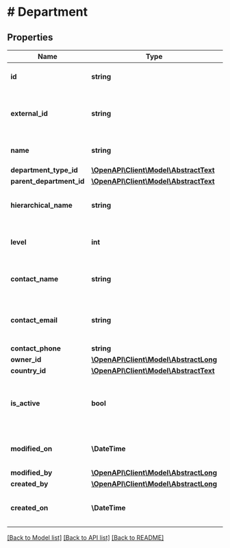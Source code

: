# # Department

## Properties

Name | Type | Description | Notes
------------ | ------------- | ------------- | -------------
**id** | **string** | The guid to identify the department |
**external_id** | **string** | The external identifier of the department | [optional]
**name** | **string** | The name of the department |
**department_type_id** | [**\OpenAPI\Client\Model\AbstractText**](AbstractText.md) |  |
**parent_department_id** | [**\OpenAPI\Client\Model\AbstractText**](AbstractText.md) |  | [optional]
**hierarchical_name** | **string** | The hierarchical name of the department | [optional]
**level** | **int** | The department level at the hierarchy | [optional] [default to 0]
**contact_name** | **string** | The contact name of company or department | [optional]
**contact_email** | **string** | The contact email of external company or department | [optional]
**contact_phone** | **string** |  | [optional]
**owner_id** | [**\OpenAPI\Client\Model\AbstractLong**](AbstractLong.md) |  | [optional]
**country_id** | [**\OpenAPI\Client\Model\AbstractText**](AbstractText.md) |  | [optional]
**is_active** | **bool** | Defines if the department is active and can be used | [default to false]
**modified_on** | **\DateTime** | The date the record was updated | [optional]
**modified_by** | [**\OpenAPI\Client\Model\AbstractLong**](AbstractLong.md) |  | [optional]
**created_by** | [**\OpenAPI\Client\Model\AbstractLong**](AbstractLong.md) |  | [optional]
**created_on** | **\DateTime** | The date the record was created | [optional]

[[Back to Model list]](../../README.md#models) [[Back to API list]](../../README.md#endpoints) [[Back to README]](../../README.md)
